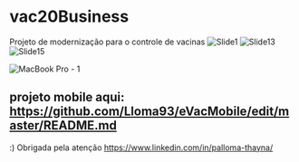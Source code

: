 # vac20Business

Projeto de modernização para o controle de vacinas
![Slide1](https://user-images.githubusercontent.com/35180706/174691728-7268b7ea-1c64-4028-a6d6-fb07820ddff9.JPG)
![Slide13](https://user-images.githubusercontent.com/35180706/174691764-2d4db140-f9fc-44a3-b3a4-06fe7dc6615c.JPG)
![Slide15](https://user-images.githubusercontent.com/35180706/174691771-e24612bf-455e-49c1-a85c-a4c711e0e132.JPG)

![MacBook Pro - 1](https://user-images.githubusercontent.com/35180706/174691555-ae73b984-d631-4b8f-ab84-7583df920dd2.png)

## projeto mobile aqui: https://github.com/Lloma93/eVacMobile/edit/master/README.md 

:) 
Obrigada pela atenção 
https://www.linkedin.com/in/palloma-thayna/
